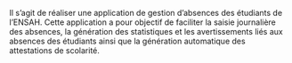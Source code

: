 Il s’agit de réaliser une application de gestion d’absences des étudiants de l’ENSAH. Cette application a pour objectif de faciliter la saisie journalière des absences, la génération des statistiques et les avertissements liés aux absences des étudiants ainsi que la génération automatique des attestations de scolarité.